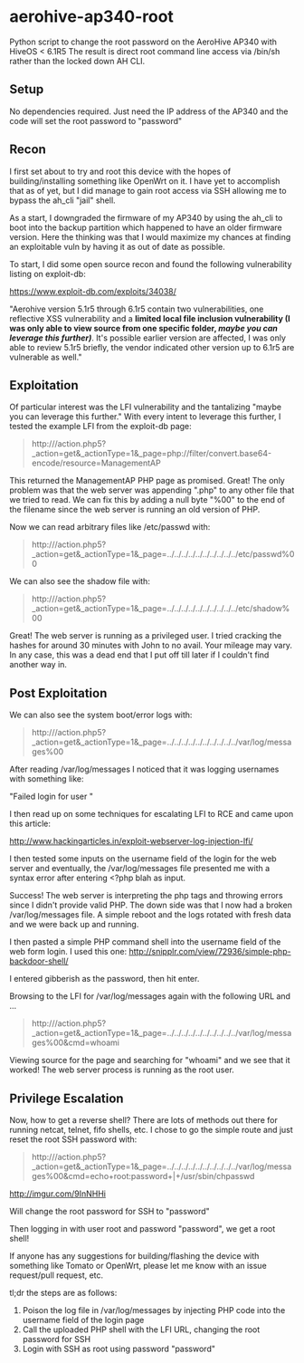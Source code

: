 # aerohive-ap340-root
Python script to change the root password on the AeroHive AP340 with HiveOS < 6.1R5
The result is direct root command line access via /bin/sh rather than the locked down AH CLI.

## Setup
No dependencies required. Just need the IP address of the AP340 and the code will set the root password to "password"

## Recon

I first set about to try and root this device with the hopes of building/installing something like
OpenWrt on it. I have yet to accomplish that as of yet, but I did manage to gain root access via SSH
allowing me to bypass the ah_cli "jail" shell.

As a start, I downgraded the firmware of my AP340 by using the ah_cli to boot into the backup partition which
happened to have an older firmware version. Here the thinking was that I would maximize my chances at finding
an exploitable vuln by having it as out of date as possible.

To start, I did some open source recon and found the following vulnerability listing on exploit-db:

https://www.exploit-db.com/exploits/34038/

"Aerohive version 5.1r5 through 6.1r5 contain two vulnerabilities, one reflective XSS vulnerability and a **limited local file inclusion vulnerability (I was only able to view source from one specific folder, *maybe you can leverage this further)***. 
It's possible earlier version are affected, I was only able to review 5.1r5 briefly, the vendor indicated other version up to 6.1r5 are vulnerable as well."

## Exploitation
Of particular interest was the LFI vulnerability and the tantalizing "maybe you can leverage this further."
With every intent to leverage this further, I tested the example LFI from the exploit-db page:

> http://<IP>/action.php5?_action=get&_actionType=1&_page=php://filter/convert.base64-encode/resource=ManagementAP

This returned the ManagementAP PHP page as promised. Great!
The only problem was that the web server was appending ".php" to any other file that we tried to read.
We can fix this by adding a null byte "%00" to the end of the filename since the web server is running 
an old version of PHP.

Now we can read arbitrary files like /etc/passwd with:
> http://<IP>/action.php5?_action=get&_actionType=1&_page=../../../../../../../../../../etc/passwd%00

We can also see the shadow file with:
> http://<IP>/action.php5?_action=get&_actionType=1&_page=../../../../../../../../../../etc/shadow%00

Great! The web server is running as a privileged user. I tried cracking the hashes for around 30 minutes with John to no avail.
Your mileage may vary. In any case, this was a dead end that I put off till later if I couldn't find another way in.

## Post Exploitation
We can also see the system boot/error logs with:
> http://<IP>/action.php5?_action=get&_actionType=1&_page=../../../../../../../../../../var/log/messages%00

After reading /var/log/messages I noticed that it was logging usernames with something like:

"Failed login for user <username>"

I then read up on some techniques for escalating LFI to RCE and came upon this article:

http://www.hackingarticles.in/exploit-webserver-log-injection-lfi/

I then tested some inputs on the username field of the login for the web server and eventually, the 
/var/log/messages file presented me with a syntax error after entering <?php blah as input.

Success! The web server is interpreting the php tags and throwing errors since I didn't provide valid PHP.
The down side was that I now had a broken /var/log/messages file. A simple reboot and the logs rotated with fresh
data and we were back up and running.

I then pasted a simple PHP command shell into the username field of the web form login.
I used this one: http://snipplr.com/view/72936/simple-php-backdoor-shell/

I entered gibberish as the password, then hit enter.

Browsing to the LFI for /var/log/messages again with the following URL and ...
> http://<IP>/action.php5?_action=get&_actionType=1&_page=../../../../../../../../../../var/log/messages%00&cmd=whoami

Viewing source for the page and searching for "whoami" and we see that it worked! The web server process is running as the root user.

## Privilege Escalation

Now, how to get a reverse shell? There are lots of methods out there for running netcat, telnet, fifo shells, etc.
I chose to go the simple route and just reset the root SSH password with:

> http://<IP>/action.php5?_action=get&_actionType=1&_page=../../../../../../../../../../var/log/messages%00&cmd=echo+root:password+|+/usr/sbin/chpasswd

http://imgur.com/9InNHHi

Will change the root password for SSH to "password"

Then logging in with user root and password "password", we get a root shell!

If anyone has any suggestions for building/flashing the device with something like Tomato or OpenWrt, please let me know with an issue request/pull request, etc.

tl;dr the steps are as follows:

1. Poison the log file in /var/log/messages by injecting PHP code into the username field of the login page
2. Call the uploaded PHP shell with the LFI URL, changing the root password for SSH
3. Login with SSH as root using password "password"
